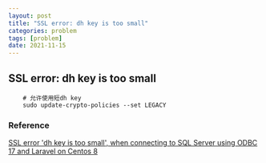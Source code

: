 ```yaml
---
layout: post
title: "SSL error: dh key is too small"
categories: problem
tags: [problem]
date: 2021-11-15
---
```


## SSL error: dh key is too small

		# 允许使用短dh key
		sudo update-crypto-policies --set LEGACY

### Reference
[SSL error 'dh key is too small', when connecting to SQL Server using ODBC 17 and Laravel on Centos 8](https://stackoverflow.com/questions/60676042/ssl-error-dh-key-is-too-small-when-connecting-to-sql-server-using-odbc-17-and)
